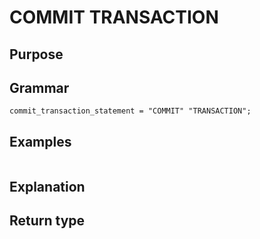 # COMMIT TRANSACTION

## Purpose

## Grammar

```
commit_transaction_statement = "COMMIT" "TRANSACTION"; 

```

## Examples

```
```

## Explanation



## Return type



